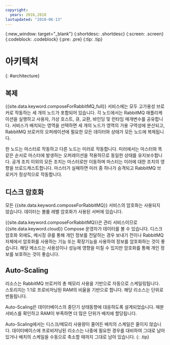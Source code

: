 ```yaml
---
copyright:
  years: 2016,2018
lastupdated: "2018-06-13"
---
```


{:new_window: target="_blank"}
{:shortdesc: .shortdesc}
{:screen: .screen}
{:codeblock: .codeblock}
{:pre: .pre}
{:tip: .tip}

# 아키텍처 
{: #architecture}

## 복제

{{site.data.keyword.composeForRabbitMQ_full}} 서비스에는 모두 고가용성 브로커로 작동하는 세 개의 노드가 포함되어 있습니다. 각 노드에서는 RabbitMQ 애플리케이션을 실행하고 사용자, 가상 호스트, 큐, 교환, 바인딩 및 런타임 매개변수를 공유합니다. 서비스가 배치되는 영역을 선택하면 세 개의 노드가 영역의 가용 구역성에 분산되고, RabbitMQ 브로커의 오퍼레이션에 필요한 모든 데이터와 상태가 모든 노드에 복제됩니다. 

한 노드는 마스터로 작동하고 다른 노드는 미러로 작동합니다. 미러에서는 마스터와 똑같은 순서로 마스터에 발생하는 오퍼레이션을 적용하므로 동일한 상태를 유지보수합니다. 공개 조치 이외의 모든 조치는 마스터로만 이동하며 마스터는 미러에 대한 조치의 영향을 브로드캐스트합니다. 마스터가 실패하면 미러 중 하나가 승격되고 RabbitMQ 브로커가 정상적으로 작동합니다.

## 디스크 암호화

모든 {{site.data.keyword.composeForRabbitMQ}} 서비스의 암호화는 사용되지 않습니다. 데이터는 볼륨 레벨 암호화가 사용된 서버에 있습니다. 

{{site.data.keyword.composeForRabbitMQ}}은 관리 서비스이므로 {{site.data.keyword.cloud}} Compose 운영자가 데이터를 볼 수 있습니다. 디스크 암호화 외에도, 메시징 큐를 통해 개인 정보를 전달하는 경우 보내기 전이나 RabbitMQ 자체에서 암호화를 사용하는 기능 또는 확장기능을 사용하여 정보를 암호화하는 것이 좋습니다. 해당 메소드는 사용성이나 성능에 영향을 미칠 수 있지만 암호화를 통해 개인 정보를 보호하는 것이 좋습니다.


## Auto-Scaling

리소스는 RabbitMQ 브로커의 총 메모리 사용을 기반으로 자동으로 스케일링됩니다. 스토리지는 1:1로 프로비저닝된 RAM의 비율을 기반으로 합니다. 해당 리소스는 단위로 번들됩니다.

Auto-Scaling은 데이터베이스의 중단기 상태동향에 대응하도록 설계되었습니다. 매분 서비스를 확인하고 RAM이 부족하면 더 많은 단위가 배치에 할당됩니다. 

Auto-Scaling에서는 디스크/메모리 사용량이 줄어든 배치의 스케일은 줄이지 않습니다. 데이터베이스에 프로비저닝된 리소스는 나중에 필요한 경우를 대비하여 그대로 남아 있거나 배치의 스케일을 수동으로 축소할 때까지 그대로 남아 있습니다.
{: .tip}
